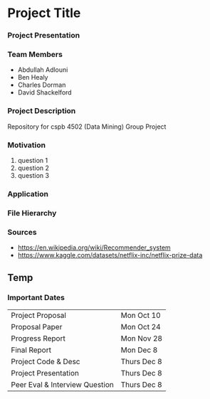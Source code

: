 # Project Title

### Project Presentation

### Team Members
- Abdullah Adlouni
- Ben Healy
- Charles Dorman 
- David Shackelford

### Project Description
Repository for cspb 4502 (Data Mining) Group Project

### Motivation
1. question 1
2. question 2
3. question 3

### Application

### File Hierarchy

### Sources
* https://en.wikipedia.org/wiki/Recommender_system
* https://www.kaggle.com/datasets/netflix-inc/netflix-prize-data

## Temp
### Important Dates
|   |   |
|---|---|
| Project Proposal | Mon Oct 10 |
| Proposal Paper   | Mon Oct 24 |
| Progress Report  | Mon Nov 28 |
| Final Report     | Mon Dec 8  |
| Project Code & Desc | Thurs Dec 8 |
| Project Presentation | Thurs Dec 8 |
| Peer Eval & Interview Question | Thurs Dec 8 |
